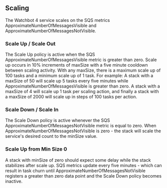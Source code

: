 ## Scaling

The Watchbot 4 service scales on the SQS metrics ApproximateNumberOfMessagesVisible and ApproximateNumberOfMessagesNotVisible.

### Scale Up / Scale Out

The Scale Up policy is active when the SQS ApproximateNumberOfMessagesVisible metric is greater than zero. Scale up occurs in 10% increments of maxSize with a five minute cooldown between scaling activity. With any maxSize, there is a maximum scale up of 100 tasks and a minimum scale up of 1 task. For example: A stack with a maxSize of 50 will scale up 5 tasks every five minutes while ApproximateNumberOfMessagesVisible is greater than zero. A stack with a maxSize of 4 will scale up 1 task per scaling action, and finally a stack with a maxSize of 2000 will scale up in steps of 100 tasks per action.

### Scale Down / Scale In

The Scale Down policy is active whenever the SQS ApproximateNumberOfMessagesNotVisible metric is equal to zero. When ApproximateNumberOfMessagesNotVisible is zero - the stack will scale the service's desired count to the minSize value.

### Scale Up from Min Size 0

A stack with minSize of zero should expect some delay while the stack stabilizes after scale up. SQS metrics update every five minutes - which can result in task churn until ApproximateNumberOfMessagesNotVisible registers a greater than zero data point and the Scale Down policy becomes inactive.
